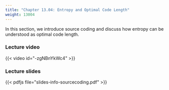 ```yaml
---
title: "Chapter 13.04: Entropy and Optimal Code Length"
weight: 13004
---
```

In this section, we introduce source coding and discuss how entropy can be understood as optimal code length. 

<!--more-->

### Lecture video

{{< video id="-zgNBnYkWc4" >}}

### Lecture slides

{{< pdfjs file="slides-info-sourcecoding.pdf" >}}
